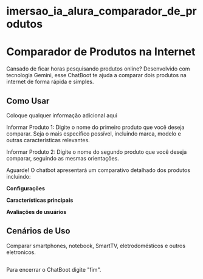 # imersao_ia_alura_comparador_de_produtos

# Comparador de Produtos na Internet

Cansado de ficar horas pesquisando produtos online? Desenvolvido com tecnologia Gemini, esse ChatBoot te ajuda a comparar dois produtos na internet de forma rápida e simples.



## Como Usar

Coloque qualquer informação adicional aqui

Informar Produto 1: Digite o nome do primeiro produto que você deseja comparar. Seja o mais específico possível, incluindo marca, modelo e outras características relevantes.

Informar Produto 2: Digite o nome do segundo produto que você deseja comparar, seguindo as mesmas orientações.

Aguarde! O chatbot apresentará um comparativo detalhado dos produtos incluindo:

**Configurações**

**Características principais**

**Avaliações de usuários**
 
## Cenários de Uso
Comparar smartphones, notebook, SmartTV, eletrodomésticos e outros eletronicos.

## 
Para encerrar o ChatBoot digite "fim".
